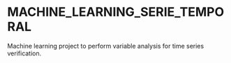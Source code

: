 # MACHINE_LEARNING_SERIE_TEMPORAL
Machine learning project to perform variable analysis for time series verification.
